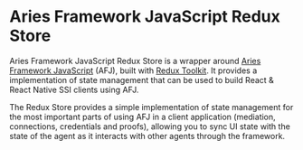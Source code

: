 # Aries Framework JavaScript Redux Store

Aries Framework JavaScript Redux Store is a wrapper around [Aries Framework JavaScript](https://github.com/hyperledger/aries-framework-javascript.git) (AFJ), built with [Redux Toolkit](https://redux-toolkit.js.org/). It provides a implementation of state management that can be used to build React & React Native SSI clients using AFJ.

The Redux Store provides a simple implementation of state management for the most important parts of using AFJ in a client application (mediation, connections, credentials and proofs), allowing you to sync UI state with the state of the agent as it interacts with other agents through the framework.
